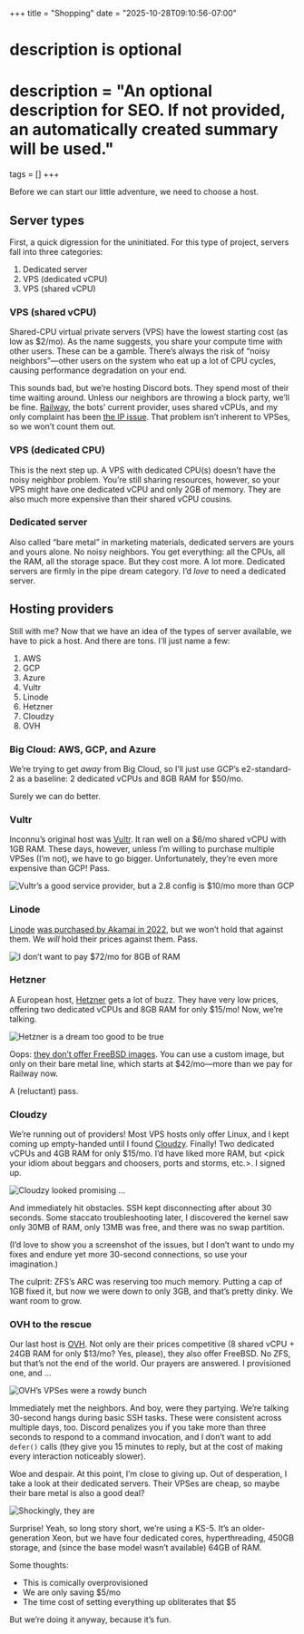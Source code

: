+++
title = "Shopping"
date = "2025-10-28T09:10:56-07:00"

#
# description is optional
#
# description = "An optional description for SEO. If not provided, an automatically created summary will be used."

tags = []
+++

Before we can start our little adventure, we need to choose a host.

## Server types

First, a quick digression for the uninitiated. For this type of project, servers fall into three categories:

1. Dedicated server
2. VPS (dedicated vCPU)
3. VPS (shared vCPU)

### VPS (shared vCPU)

Shared-CPU virtual private servers (VPS) have the lowest starting cost (as low as $2/mo). As the name suggests, you share your compute time with other users. These can be a gamble. There’s always the risk of “noisy neighbors”—other users on the system who eat up a lot of CPU cycles, causing performance degradation on your end.

This sounds bad, but we’re hosting Discord bots. They spend most of their time waiting around. Unless our neighbors are throwing a block party, we’ll be fine. [Railway](https://railway.com), the bots’ current provider, uses shared vCPUs, and my only complaint has been [the IP issue](/blog/migration/). That problem isn’t inherent to VPSes, so we won’t count them out.

### VPS (dedicated CPU)

This is the next step up. A VPS with dedicated CPU(s) doesn’t have the noisy neighbor problem. You’re still sharing resources, however, so your VPS might have one dedicated vCPU and only 2GB of memory. They are also much more expensive than their shared vCPU cousins.

### Dedicated server

Also called “bare metal” in marketing materials, dedicated servers are yours and yours alone. No noisy neighbors. You get everything: all the CPUs, all the RAM, all the storage space. But they cost more. A lot more. Dedicated servers are firmly in the pipe dream category. I’d *love* to need a dedicated server.

## Hosting providers

Still with me? Now that we have an idea of the types of server available, we have to pick a host. And there are tons. I’ll just name a few:

1. AWS
2. GCP
3. Azure
4. Vultr
5. Linode
6. Hetzner
7. Cloudzy
8. OVH

### Big Cloud: AWS, GCP, and Azure

We’re trying to get *away* from Big Cloud, so I’ll just use GCP’s e2-standard-2 as a baseline: 2 dedicated vCPUs and 8GB RAM for $50/mo.

Surely we can do better.

### Vultr

Inconnu’s original host was [Vultr](https://vultr.com). It ran well on a $6/mo shared vCPU with 1GB RAM. These days, however, unless I’m willing to purchase multiple VPSes (I’m not), we have to go bigger. Unfortunately, they’re even more expensive than GCP! Pass.

![Vultr’s a good service provider, but a 2.8 config is $10/mo more than GCP](/images/vultr.png)

### Linode

[Linode](https://www.linode.com) [was purchased by Akamai in 2022](https://www.akamai.com/newsroom/press-release/akamai-completes-acquisition-of-linode), but we won’t hold that against them. We *will* hold their prices against them. Pass.

![I don’t want to pay $72/mo for 8GB of RAM](/images/linode.png)

### Hetzner

A European host, [Hetzner](https://www.hetzner.com) gets a lot of buzz. They have very low prices, offering two dedicated vCPUs and 8GB RAM for only $15/mo! Now, we’re talking.

![Hetzner is a dream too good to be true](/images/hetzner.png)

Oops: [they don’t offer FreeBSD images](https://docs.hetzner.com/robot/dedicated-server/operating-systems/standard-images/). You can use a custom image, but only on their bare metal line, which starts at $42/mo—more than we pay for Railway now.

A (reluctant) pass.

### Cloudzy

We’re running out of providers! Most VPS hosts only offer Linux, and I kept coming up empty-handed until I found [Cloudzy](https://cloudzy.com). Finally! Two dedicated vCPUs and 4GB RAM for only $15/mo. I’d have liked more RAM, but <pick your idiom about beggars and choosers, ports and storms, etc.>. I signed up.

![Cloudzy looked promising ...](/images/cloudzy.png)

And immediately hit obstacles. SSH kept disconnecting after about 30 seconds. Some staccato troubleshooting later, I discovered the kernel saw only 30MB of RAM, only 13MB was free, and there was no swap partition.

(I’d love to show you a screenshot of the issues, but I don’t want to undo my fixes and endure yet more 30-second connections, so use your imagination.)

The culprit: ZFS’s ARC was reserving too much memory. Putting a cap of 1GB fixed it, but now we were down to only 3GB, and that’s pretty dinky. We want room to grow.

### OVH to the rescue

Our last host is [OVH](https://us.ovhcloud.com). Not only are their prices competitive (8 shared vCPU + 24GB RAM for only $13/mo? Yes, please), they also offer FreeBSD. No ZFS, but that’s not the end of the world. Our prayers are answered. I provisioned one, and …

![OVH’s VPSes were a rowdy bunch](/images/ovh-vps.png)

Immediately met the neighbors. And boy, were they partying. We’re talking 30-second hangs during basic SSH tasks. These were consistent across multiple days, too. Discord penalizes you if you take more than three seconds to respond to a command invocation, and I don’t want to add `defer()` calls (they give you 15 minutes to reply, but at the cost of making every interaction noticeably slower).

Woe and despair. At this point, I’m close to giving up. Out of desperation, I take a look at their dedicated servers. Their VPSes are cheap, so maybe their bare metal is also a good deal?

![Shockingly, they are](/images/ovh-dedicated.png)

Surprise! Yeah, so long story short, we’re using a KS-5. It’s an older-generation Xeon, but we have four dedicated cores, hyperthreading, 450GB storage, and (since the base model wasn’t available) 64GB of RAM.

Some thoughts:

* This is comically overprovisioned
* We are only saving $5/mo
* The time cost of setting everything up obliterates that $5

But we’re doing it anyway, because it’s fun.

